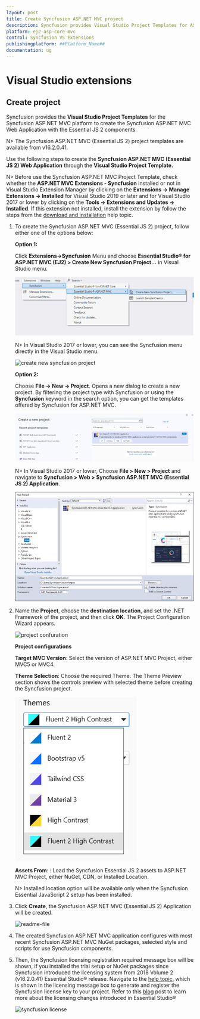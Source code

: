 ```yaml
---
layout: post
title: Create Syncfusion ASP.NET MVC project
description: Syncfusion provides Visual Studio Project Templates for ASP.NET MVC platform to create the Syncfusion ASP.NET MVC Application using Essential JS 2 components
platform: ej2-asp-core-mvc
control: Syncfusion VS Extensions
publishingplatform: ##Platform_Name##
documentation: ug
---
```


# Visual Studio extensions

## Create project

Syncfusion provides the **Visual Studio Project Templates** for the Syncfusion ASP.NET MVC platform to create the Syncfusion ASP.NET MVC Web Application with the Essential JS 2 components.

N> The Syncfusion ASP.NET MVC (Essential JS 2) project templates are available from v16.2.0.41.

Use the following steps to create the **Syncfusion ASP.NET MVC (Essential JS 2) Web Application** through the **Visual Studio Project Template.**

N> Before use the Syncfusion ASP.NET MVC Project Template, check whether the **ASP.NET MVC Extensions - Syncfusion** installed or not in Visual Studio Extension Manager by clicking on the **Extensions -> Manage Extensions -> Installed** for Visual Studio 2019 or later and for Visual Studio 2017 or lower by clicking on the **Tools -> Extensions and Updates -> Installed**. If this extension not installed, install the extension by follow the steps from the [download and installation](download-and-installation) help topic.

1. To create the Syncfusion ASP.NET MVC (Essential JS 2) project, follow either one of the options below:

    **Option 1:**

    Click **Extensions->Syncfusion** Menu and choose **Essential Studio&reg; for ASP.NET MVC (EJ2) > Create New Syncfusion Project…** in Visual Studio menu.

    ![SyncfusionMenu](images/SyncfusionMenu.png)

    N> In Visual Studio 2017 or lower, you can see the Syncfusion menu directly in the Visual Studio menu.

    ![create new syncfusion project](images/new-syncfusion-project.png)

    **Option 2:**

    Choose **File -> New -> Project**. Opens a new dialog to create a new project. By filtering the project type with Syncfusion or using the **Syncfusion** keyword in the search option, you can get the templates offered by Syncfusion for ASP.NET MVC.

    ![Syncfusion MVC Project Wizard](images/SyncfusionMvcProjectWizard.png)

    N> In Visual Studio 2017 or lower, Choose **File > New > Project** and navigate to **Syncfusion > Web > Syncfusion ASP.NET MVC (Essential JS 2) Application**.

    ![syncfusion asp.net mvc](images/syncfusion-aspmvc-application.png)

2. Name the **Project**, choose the **destination location**, and set the .NET Framework of the project, and then click **OK**. The Project Configuration Wizard appears.

    ![project confuration](images/project-configuration.png)

    **Project configurations**

    **Target MVC Version**: Select the version of ASP.NET MVC Project, either MVC5 or MVC4.

    **Theme Selection**: Choose the required Theme. The Theme Preview section shows the controls preview with selected theme before creating the Syncfusion project.

    ![theme selection](images/theme-selection.png)

    **Assets From**: : Load the Syncfusion Essential JS 2 assets to ASP.NET MVC Project, either NuGet, CDN, or Installed Location.

    N> Installed location option will be available only when the Syncfusion Essential JavaScript 2 setup has been installed.

3. Click **Create**, the Syncfusion ASP.NET MVC (Essential JS 2) Application will be created.

    ![readme-file](images/readme-file.PNG)

4. The created Syncfusion ASP.NET MVC application configures with most recent Syncfusion ASP.NET MVC NuGet packages, selected style and scripts for use Syncfusion components.

5. Then, the Syncfusion licensing registration required message box will be shown, if you installed the trial setup or NuGet packages since Syncfusion introduced the licensing system from 2018 Volume 2 (v16.2.0.41) Essential Studio&reg; release. Navigate to the [help topic](https://help.syncfusion.com/common/essential-studio/licensing/license-key#how-to-generate-syncfusion-license-key), which is shown in the licensing message box to generate and register the Syncfusion license key to your project. Refer to this [blog](https://blog.syncfusion.com/post/whats-new-in-2018-volume-2-licensing-changes-in-the-1620x-version-of-essential-studio.aspx) post to learn more about the licensing changes introduced in Essential Studio&reg;

    ![syncfusion license](images/syncfusion-license.png)
